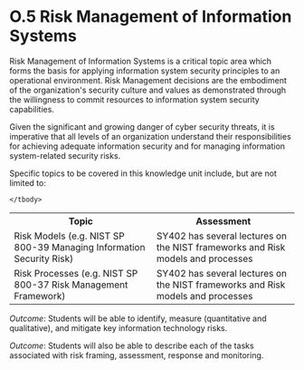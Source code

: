 # O.5 Risk Management of Information Systems

Risk Management of Information Systems is a critical topic area which
forms the basis for applying information system security principles to
an operational environment. Risk Management decisions are the embodiment
of the organization's security culture and values as demonstrated
through the willingness to commit resources to information system
security capabilities.

Given the significant and growing danger of cyber security threats, it
is imperative that all levels of an organization understand their
responsibilities for achieving adequate information security and for
managing information system-related security risks.

Specific topics to be covered in this knowledge unit include, but are
not limited to:

<table>
	<tbody>
		<tr>
			<th>Topic</th>
			<th>Assessment</th>
		</tr>
		<tr>
			<td width="50%">Risk Models (e.g. NIST SP 800-39 Managing Information Security Risk)</td>
			<td width="50%">SY402 has several lectures on the NIST frameworks and Risk models and processes</td>
		</tr>
		<tr>
			<td width="50%">Risk Processes (e.g. NIST SP 800-37 Risk Management Framework)</td>
			<td width="50%">SY402 has several lectures on the NIST frameworks and Risk models and processes</td>
		</tr>

	</tbody>
</table>

*Outcome*: Students will be able to identify, measure (quantitative and
qualitative), and mitigate key information technology risks.

*Outcome*: Students will also be able to describe each of the tasks
associated with risk framing, assessment, response and monitoring.
